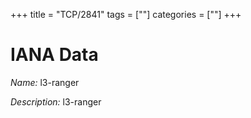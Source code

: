 +++
title = "TCP/2841"
tags = [""]
categories = [""]
+++

# IANA Data

_Name:_ l3-ranger

_Description:_ l3-ranger

